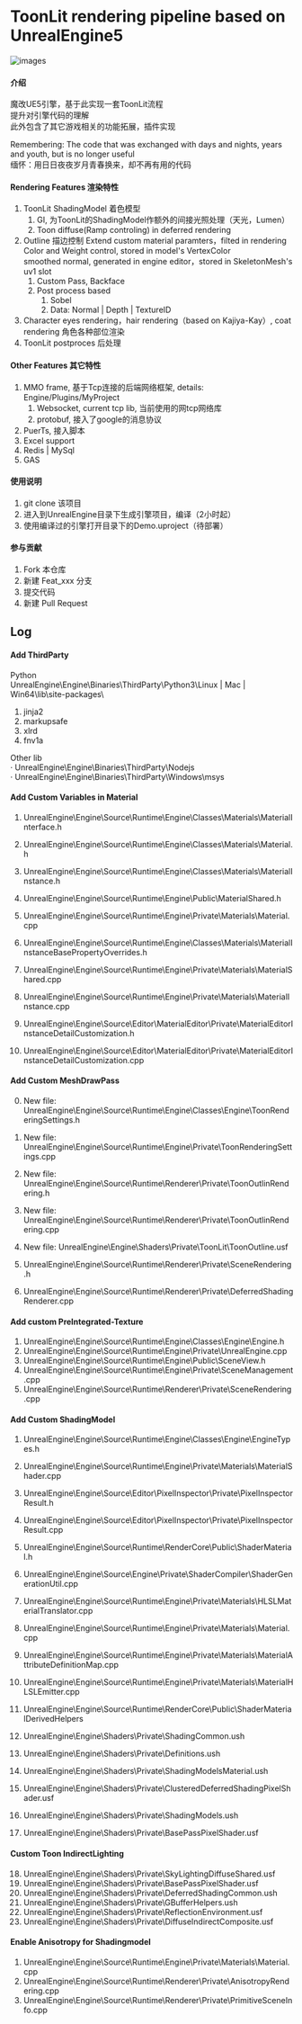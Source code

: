 # ToonLit rendering pipeline based on UnrealEngine5

![images](https://github.com/realAYAYA/UnrealEngine-ToonLit/blob/5.3/Features/Advertising.png)  

#### 介绍

魔改UE5引擎，基于此实现一套ToonLit流程  
提升对引擎代码的理解  
此外包含了其它游戏相关的功能拓展，插件实现  

Remembering: The code that was exchanged with days and nights, years and youth, but is no longer useful  
缅怀：用日日夜夜岁月青春换来，却不再有用的代码  

#### Rendering Features 渲染特性
    
1.  ToonLit ShadingModel 着色模型
    1.  GI, 为ToonLit的ShadingModel作额外的间接光照处理（天光，Lumen）
    2.  Toon diffuse(Ramp controling) in deferred rendering
2.  Outline 描边控制
    Extend custom material paramters，filted in rendering  
    Color and Weight control, stored in model's VertexColor  
    smoothed normal, generated in engine editor，stored in SkeletonMesh's uv1 slot  
    1.  Custom Pass, Backface
    2.  Post process based
        1.  Sobel
        2.  Data: Normal | Depth | TextureID
3.  Character eyes rendering，hair rendering（based on Kajiya-Kay）, coat rendering 角色各种部位渲染
4.  ToonLit postproces 后处理

#### Other Features 其它特性
1.  MMO frame, 基于Tcp连接的后端网络框架, details: Engine/Plugins/MyProject
    1. Websocket, current tcp lib, 当前使用的网tcp网络库
    2. protobuf, 接入了google的消息协议
2.  PuerTs, 接入脚本
3.  Excel support
4.  Redis | MySql
5.  GAS


#### 使用说明

1.  git clone 该项目
2.  进入到UnrealEngine目录下生成引擎项目，编译（2小时起）
3.  使用编译过的引擎打开目录下的Demo.uproject（待部署）

#### 参与贡献

1.  Fork 本仓库
2.  新建 Feat_xxx 分支
3.  提交代码
4.  新建 Pull Request


## Log

#### Add ThirdParty
Python  
UnrealEngine\Engine\Binaries\ThirdParty\Python3\Linux | Mac | Win64\lib\site-packages\  
1. jinja2
2. markupsafe
3. xlrd
4. fnv1a

Other lib  
· UnrealEngine\Engine\Binaries\ThirdParty\Nodejs  
· UnrealEngine\Engine\Binaries\ThirdParty\Windows\msys  


#### Add Custom Variables in Material  
1. UnrealEngine\Engine\Source\Runtime\Engine\Classes\Materials\MaterialInterface.h  
2. UnrealEngine\Engine\Source\Runtime\Engine\Classes\Materials\Material.h  
3. UnrealEngine\Engine\Source\Runtime\Engine\Classes\Materials\MaterialInstance.h  
4. UnrealEngine\Engine\Source\Runtime\Engine\Public\MaterialShared.h  
5. UnrealEngine\Engine\Source\Runtime\Engine\Private\Materials\Material.cpp  

6. UnrealEngine\Engine\Source\Runtime\Engine\Classes\Materials\MaterialInstanceBasePropertyOverrides.h  
7. UnrealEngine\Engine\Source\Runtime\Engine\Private\Materials\MaterialShared.cpp  
8. UnrealEngine\Engine\Source\Runtime\Engine\Private\Materials\MaterialInstance.cpp  
9. UnrealEngine\Engine\Source\Editor\MaterialEditor\Private\MaterialEditorInstanceDetailCustomization.h  
10. UnrealEngine\Engine\Source\Editor\MaterialEditor\Private\MaterialEditorInstanceDetailCustomization.cpp  

#### Add Custom MeshDrawPass  
0. New file: UnrealEngine\Engine\Source\Runtime\Engine\Classes\Engine\ToonRenderingSettings.h  
0. New file: UnrealEngine\Engine\Source\Runtime\Engine\Private\ToonRenderingSettings.cpp  

1. New file: UnrealEngine\Engine\Source\Runtime\Renderer\Private\ToonOutlinRendering.h  
2. New file: UnrealEngine\Engine\Source\Runtime\Renderer\Private\ToonOutlinRendering.cpp  
3. New file: UnrealEngine\Engine\Shaders\Private\ToonLit\ToonOutline.usf  
4. UnrealEngine\Engine\Source\Runtime\Renderer\Private\SceneRendering.h  
5. UnrealEngine\Engine\Source\Runtime\Renderer\Private\DeferredShadingRenderer.cpp  

#### Add custom PreIntegrated-Texture  
1. UnrealEngine\Engine\Source\Runtime\Engine\Classes\Engine\Engine.h  
2. UnrealEngine\Engine\Source\Runtime\Engine\Private\UnrealEngine.cpp  
3. UnrealEngine\Engine\Source\Runtime\Engine\Public\SceneView.h  
4. UnrealEngine\Engine\Source\Runtime\Engine\Private\SceneManagement.cpp  
5. UnrealEngine\Engine\Source\Runtime\Renderer\Private\SceneRendering.cpp  

#### Add Custom ShadingModel  
1. UnrealEngine\Engine\Source\Runtime\Engine\Classes\Engine\EngineTypes.h  
2. UnrealEngine\Engine\Source\Runtime\Engine\Private\Materials\MaterialShader.cpp  
3. UnrealEngine\Engine\Source\Editor\PixelInspector\Private\PixelInspectorResult.h  
4. UnrealEngine\Engine\Source\Editor\PixelInspector\Private\PixelInspectorResult.cpp  
5. UnrealEngine\Engine\Source\Runtime\RenderCore\Public\ShaderMaterial.h  
6. UnrealEngine\Engine\Source\Engine\Private\ShaderCompiler\ShaderGenerationUtil.cpp  
7. UnrealEngine\Engine\Source\Runtime\Engine\Private\Materials\HLSLMaterialTranslator.cpp  
8. UnrealEngine\Engine\Source\Runtime\Engine\Private\Materials\Material.cpp  
9. UnrealEngine\Engine\Source\Runtime\Engine\Private\Materials\MaterialAttributeDefinitionMap.cpp  
10. UnrealEngine\Engine\Source\Runtime\Engine\Private\Materials\MaterialHLSLEmitter.cpp  
11. UnrealEngine\Engine\Source\Runtime\RenderCore\Public\ShaderMaterialDerivedHelpers  

12. UnrealEngine\Engine\Shaders\Private\ShadingCommon.ush  
13. UnrealEngine\Engine\Shaders\Private\Definitions.ush  
14. UnrealEngine\Engine\Shaders\Private\ShadingModelsMaterial.ush  
15. UnrealEngine\Engine\Shaders\Private\ClusteredDeferredShadingPixelShader.usf  
16. UnrealEngine\Engine\Shaders\Private\ShadingModels.ush  
17. UnrealEngine\Engine\Shaders\Private\BasePassPixelShader.usf  

#### Custom Toon IndirectLighting  
18. UnrealEngine\Engine\Shaders\Private\SkyLightingDiffuseShared.usf  
19. UnrealEngine\Engine\Shaders\Private\BasePassPixelShader.usf  
20. UnrealEngine\Engine\Shaders\Private\DeferredShadingCommon.ush  
21. UnrealEngine\Engine\Shaders\Private\GBufferHelpers.ush  
22. UnrealEngine\Engine\Shaders\Private\ReflectionEnvironment.usf  
23. UnrealEngine\Engine\Shaders\Private\DiffuseIndirectComposite.usf  

#### Enable Anisotropy for Shadingmodel  
1. UnrealEngine\Engine\Source\Runtime\Engine\Private\Materials\Material.cpp  
2. UnrealEngine\Engine\Source\Runtime\Renderer\Private\AnisotropyRendering.cpp  
3. UnrealEngine\Engine\Source\Runtime\Renderer\Private\PrimitiveSceneInfo.cpp  
